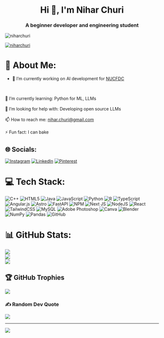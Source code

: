 <h1 align="center">Hi 👋, I'm Nihar Churi</h1>
<h3 align="center">A beginner developer and engineering student</h3>

<p align="left"> <img src="https://komarev.com/ghpvc/?username=niharchuri&label=Profile%20views&color=0e75b6&style=flat" alt="niharchuri" /> </p>

<p align="left"> <a href="https://github.com/ryo-ma/github-profile-trophy"><img src="https://github-profile-trophy.vercel.app/?username=niharchuri" alt="niharchuri" /></a> </p>

# 💫 About Me:
- 🔭 I’m currently working on AI development for [NUCFDC](https://NUCFDC.in/)

<br><br>🌱 I’m currently learning: Python for ML, LLMs<br><br>🤝 I’m looking for help with: Developing open source LLMs<br><br>📫 How to reach me: nihar.churi@gmail.com<br><br>⚡ Fun fact: I can bake


## 🌐 Socials:
[![Instagram](https://img.shields.io/badge/Instagram-%23E4405F.svg?logo=Instagram&logoColor=white)](https://instagram.com/niharchuri) [![LinkedIn](https://img.shields.io/badge/LinkedIn-%230077B5.svg?logo=linkedin&logoColor=white)](https://linkedin.com/in/niharchuri) [![Pinterest](https://img.shields.io/badge/Pinterest-%23E60023.svg?logo=Pinterest&logoColor=white)](https://pinterest.com/niharchuri) 

# 💻 Tech Stack:
![C++](https://img.shields.io/badge/c++-%2300599C.svg?style=flat&logo=c%2B%2B&logoColor=white) ![HTML5](https://img.shields.io/badge/html5-%23E34F26.svg?style=flat&logo=html5&logoColor=white) ![Java](https://img.shields.io/badge/java-%23ED8B00.svg?style=flat&logo=openjdk&logoColor=white) ![JavaScript](https://img.shields.io/badge/javascript-%23323330.svg?style=flat&logo=javascript&logoColor=%23F7DF1E) ![Python](https://img.shields.io/badge/python-3670A0?style=flat&logo=python&logoColor=ffdd54) ![R](https://img.shields.io/badge/r-%23276DC3.svg?style=flat&logo=r&logoColor=white) ![TypeScript](https://img.shields.io/badge/typescript-%23007ACC.svg?style=flat&logo=typescript&logoColor=white) ![Angular.js](https://img.shields.io/badge/angular.js-%23E23237.svg?style=flat&logo=angularjs&logoColor=white) ![Astro](https://img.shields.io/badge/astro-%232C2052.svg?style=flat&logo=astro&logoColor=white) ![FastAPI](https://img.shields.io/badge/FastAPI-005571?style=flat&logo=fastapi) ![NPM](https://img.shields.io/badge/NPM-%23CB3837.svg?style=flat&logo=npm&logoColor=white) ![Next JS](https://img.shields.io/badge/Next-black?style=flat&logo=next.js&logoColor=white) ![NodeJS](https://img.shields.io/badge/node.js-6DA55F?style=flat&logo=node.js&logoColor=white) ![React](https://img.shields.io/badge/react-%2320232a.svg?style=flat&logo=react&logoColor=%2361DAFB) ![TailwindCSS](https://img.shields.io/badge/tailwindcss-%2338B2AC.svg?style=flat&logo=tailwind-css&logoColor=white) ![MySQL](https://img.shields.io/badge/mysql-4479A1.svg?style=flat&logo=mysql&logoColor=white) ![Adobe Photoshop](https://img.shields.io/badge/adobe%20photoshop-%2331A8FF.svg?style=flat&logo=adobe%20photoshop&logoColor=white) ![Canva](https://img.shields.io/badge/Canva-%2300C4CC.svg?style=flat&logo=Canva&logoColor=white) ![Blender](https://img.shields.io/badge/blender-%23F5792A.svg?style=flat&logo=blender&logoColor=white) ![NumPy](https://img.shields.io/badge/numpy-%23013243.svg?style=flat&logo=numpy&logoColor=white) ![Pandas](https://img.shields.io/badge/pandas-%23150458.svg?style=flat&logo=pandas&logoColor=white) ![GitHub](https://img.shields.io/badge/github-%23121011.svg?style=flat&logo=github&logoColor=white)
# 📊 GitHub Stats:
![](https://github-readme-stats.vercel.app/api?username=NiharChuri&theme=radical&hide_border=false&include_all_commits=true&count_private=true)<br/>
![](https://nirzak-streak-stats.vercel.app/?user=NiharChuri&theme=radical&hide_border=false)<br/>
![](https://github-readme-stats.vercel.app/api/top-langs/?username=NiharChuri&theme=radical&hide_border=false&include_all_commits=true&count_private=true&layout=compact)

## 🏆 GitHub Trophies
![](https://github-profile-trophy.vercel.app/?username=NiharChuri&theme=radical&no-frame=false&no-bg=false&margin-w=4)

### ✍️ Random Dev Quote
![](https://quotes-github-readme.vercel.app/api?type=horizontal&theme=radical)

---
[![](https://visitcount.itsvg.in/api?id=NiharChuri&icon=9&color=0)](https://visitcount.itsvg.in)
